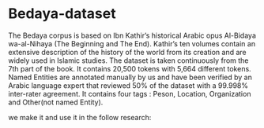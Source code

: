 # Bedaya-dataset

The Bedaya corpus is based on Ibn Kathir’s historical Arabic opus Al-Bidaya wa-al-Nihaya (The Beginning and The End). 
Kathir’s ten volumes contain an extensive description of the history of the world from its creation and are widely used in Islamic studies. 
The dataset is taken continuously from the 7th part of the book.
It contains 20,500 tokens with 5,664 different tokens. 
Named Entities are annotated manually by us and have been verified by an Arabic language expert that reviewed 50% of the dataset with a 99.998%
inter-rater agreement. 
It contains four tags : Peson, Location, Organization and Other(not named Entity).


we make it and use it in the follow research: 
